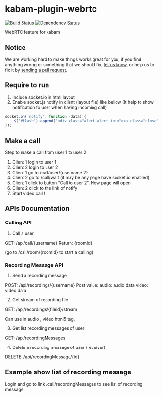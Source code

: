 # kabam-plugin-webrtc
[![Build Status](https://travis-ci.org/mykabam/kabam-plugin-webrtc.png?branch=fix-ci)](https://travis-ci.org/mykabam/kabam-plugin-webrtc)
[![Dependency Status](https://gemnasium.com/mykabam/kabam-plugin-webrtc.png)](https://gemnasium.com/mykabam/kabam-plugin-webrtc)

WebRTC feature for kabam

## Notice

We are working hard to make things works great for you, if you find anything wrong or something that we should fix, [let us know](https://github.com/mykabam/kabam-plugin-webrtc/issues), or help us to fix it by [sending a pull request](https://github.com/mykabam/kabam-plugin-webrtc/pulls).

## Require to run

1. Include socket.io in html layout
2. Enable socket.js notify in client (layout file) like bellow (It help to show notification to user when having incoming call)

```javascript
socket.on('notify', function (data) {
    $('#flash').append('<div class="alert alert-info"><a class="close" data-dismiss="alert">×</a><strong>'+data.message+'</strong></div>');
});
````

## Make a call

Step to make a call from user 1 to user 2

1. Client 1 login to user 1
2. Client 2 login to user 2
3. Client 1 go to /call/user/{username 2}
4. Client 2 go to /call/wait (it may be any page have socket.io enabled)
5. Client 1 click to button "Call to user 2". New page will open
6. Client 2 click to the link of notify
7. Start video call !

## APIs Documentation

### Calling API

1. Call a user


  GET: /api/call/{username}
  Return: {roomId}

  (go to /call/room/{roomId} to start a calling)


### Recording Message API

1. Send a recording message

  POST: /api/recordings/{username}
  Post value:
    audio: audio data 
    video: video data

2. Get stream of recording file
  
  GET: /api/recordings/{fileid}/stream

  Can use in audio , video html5 tag.

3. Get list recording messages of user
  
  GET: /api/recordingMessages

4. Delete a recording message of user (receiver)

  DELETE: /api/recordingMessage/{id}


## Example show list of recording message

Login and go to link /call/recordingMessages to see list of recording message
